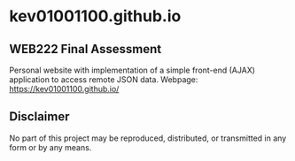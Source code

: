 # kev01001100.github.io

## WEB222 Final Assessment 
Personal website with implementation of a simple front-end (AJAX) application to access remote JSON data.
Webpage: https://kev01001100.github.io/

## Disclaimer
No part of this project may be reproduced, distributed, or transmitted in any form or by any means.
